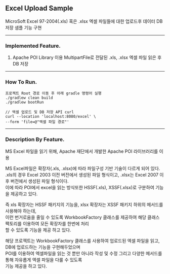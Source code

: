 ## Excel Upload Sample
MicroSoft Excel 97-2004(.xls) 혹은 .xlsx 엑셀 파일들에 대한 업로드후 데이터 DB 저장 샘플 기능 구현

---
### Implemented Feature.
1. Apache POI Library 이용 MultipartFile로 전달된 .xls, .xlsx 엑셀 파일 읽은 후 DB 저장
---
### How To Run.

~~~
프로젝트 Root 경로 이동 후 아래 gradle 명령어 실행
./gradlew clean build
./gradlew bootRun
~~~
~~~
// 엑셀 업로드 및 DB 저장 API curl
curl --location 'localhost:8080/excel' \
--form 'file=@"엑셀 파일 경로"'
~~~
---
### Description By Feature.
MS Excel 파일을 읽기 위해, Apache 재단에서 개발한 Apache POI 라이브러리를 이용  

MS Excel파일은 확장자(.xls, .xlsx)에 따라 파일구성 기반 기술이 다르게 되어 있다.  
.xls의 경우 Excel 2003 이전 버전에서 생성된 파일 형식이고, .xlsx는 Excel 2007 이후 버전에서 생성된 파일 형식이다.  
이에 따라 POI에서 excel을 읽는 방식또한 HSSF(.xls), XSSF(.xlsx)로 구분하여 기능을 제공하고 있다.  

즉 xls 확장자는 HSSF 패키지의 기능을, xlsx 확장자는 XSSF 패키지 하위의 메서드를 사용해야 하는데,  
이런 번거로움을 줄일 수 있도록 WorkbookFactory 클래스를 제공하여 해당 클래스 팩토리를 이용하여 모든 확장자를 한번에 처리  
할 수 있도록 기능을 제공 하고 있다.  

해당 프로젝트는 WorkbookFactory 클래스를 사용하여 업로드된 엑셀 파일을 읽고, DB에 업로드하는 기능을 구현해두었으며  
POI를 이용하여 엑셀파일을 읽는 것 뿐만 아니라 작성 및 수정 그리고 다양한 메서드를 통해 자유롭게 엑셀 파일을 다룰 수 있도록  
기능 제공을 하고 있다.  
